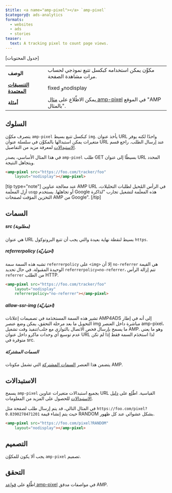 ```yaml
---
$title: <a name="amp-pixel"></a> `amp-pixel`
$category@: ads-analytics
formats:
  - websites
  - ads
  - stories
teaser:
  text: A tracking pixel to count page views.
---
```




<!--
       Copyright 2016 The AMP HTML Authors. All Rights Reserved.

       Licensed under the Apache License, Version 2.0 (the "License");
     you may not use this file except in compliance with the License.
     You may obtain a copy of the License at

     http://www.apache.org/licenses/LICENSE-2.0

     Unless required by applicable law or agreed to in writing, software
     distributed under the License is distributed on an "AS-IS" BASIS,
     WITHOUT WARRANTIES OR CONDITIONS OF ANY KIND, either express or implied.
     See the License for the specific language governing permissions and
     limitations under the License.
-->



[جدول المحتويات]

<table>
  <tr>
    <td class="col-fourty"><strong>الوصف</strong></td>
    <td>مكوِّن يمكن استخدامه كبكسل تتبع نموذجي لحساب مرات مشاهدة الصفحة.</td>
  </tr>
  <tr>
    <td class="col-fourty"><strong><a href="../../../documentation/guides-and-tutorials/develop/style_and_layout/control_layout.md">التنسيقات المعتمدة</a></strong></td>
    <td>fixed وnodisplay</td>
  </tr>
  <tr>
    <td class="col-fourty"><strong>أمثلة</strong></td>
    <td>يمكن الاطّلاع على <a href="https://ampbyexample.com/components/amp-pixel/">مثال amp-pixel</a> في الموقع "AMP بالمثال".</td>
  </tr>
</table>

## السلوك <a name="behavior"></a>

يتصرف مكوِّن `amp-pixel` كبكسل تتبع بسيط `img`. يأخذ عنوان URL واحدًا لكنه يوفر متغيرات يمكن استبدالها بالمكوِّن في سلسلة عنوان URL عند إرسال الطلب. راجع قسم [الاستبدالات](#substitutions) لمعرفة مزيد من التفاصيل.

في هذا المثال الأساسي، يصدر `amp-pixel` طلب GET بسيطًا إلى عنوان URL المحدد ويتجاهل النتيجة.

```html
<amp-pixel src="https://foo.com/tracker/foo"
    layout="nodisplay"></amp-pixel>
```

[tip type="note"]
عند معالجة عناوين AMP URL في الرأس المُحيل لطلبات التحليلات، أزِل المعلَمة `usqp` أو تجاهلها. يستخدم Google هذه المعلَمة لتشغيل تجارب "لذاكرة التخزين المؤقت لصفحات AMP من Google".
[/tip]

## السمات <a name="attributes"></a>

##### src (مطلوبة) <a name="src-required"></a>

هي عنوان URL بسيط لنقطة نهاية بعيدة والتي يجب أن تتبع البروتوكول `https`.

##### referrerpolicy (اختياريّة) <a name="referrerpolicy-optional"></a>

تشبه هذه السمة سمة `referrerpolicy` على `<img>` إلا أن `no-referrer` هي القيمة الوحيدة المقبولة. في حال تحديد `referrerpolicy=no-referrer`، تتم إزالة الرأس `referrer` من الطلب HTTP.

```html
<amp-pixel src="https://foo.com/tracker/foo"
    layout="nodisplay"
    referrerpolicy="no-referrer"></amp-pixel>
```

##### allow-ssr-img (اختياريّة) <a name="allow-ssr-img-optional"></a>

تشير هذه السمة المستخدَمة في تصميمات إعلانات AMP4ADS إلى أنه في إطار التحويل ما بعد مرحلة التحقق، يمكن وضع عنصر img مباشرة داخل العنصر amp-pixel، ما يسمح بإرسال فحص الاتصال بالتوازي مع جلب/تنفيذ وقت تشغيل AMP.
وهو ما يعني عدم توسيع أي وحدات ماكرو داخل عنوان URL لذا استخدَم السمة فقط إذا لم تكن متوفرة في src.

##### السمات المشتركة <a name="common-attributes"></a>

يتضمن هذا العنصر [السمات المشتركة](../../../documentation/guides-and-tutorials/learn/common_attributes.md) التي تشمل مكونات AMP.

## الاستبدالات <a name="substitutions"></a>

يسمح `amp-pixel` بجميع استبدالات متغيرات عناوين URL القياسية.
اطّلِع على [دليل الاستبدالات](https://github.com/ampproject/amphtml/blob/master/extensions/spec/amp-var-substitutions.md) للحصول على المزيد من المعلومات.

في المثال التالي، قد يتم إرسال طلب لصفحة مثل `https://foo.com/pixel?0.8390278471201` حيث يتم إنشاء قيمة RANDOM بشكل عشوائي عند كل ظهور.

```html
<amp-pixel src="https://foo.com/pixel?RANDOM"
    layout="nodisplay"></amp-pixel>
```

## التصميم <a name="styling"></a>

يجب ألا يكون للمكوِّن `amp-pixel` تصميم.

## التحقق <a name="validation"></a>

اطِّلع على [قواعد amp-pixel](https://github.com/ampproject/amphtml/blob/master/validator/validator-main.protoascii) في مواصفات مدقق AMP.
